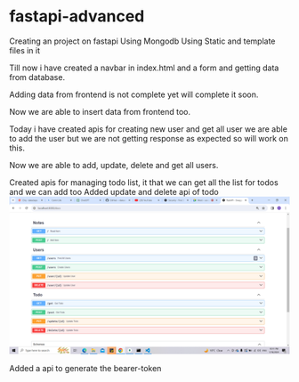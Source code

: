 # fastapi-advanced

Creating an project on fastapi
Using Mongodb
Using Static and template files in it 

Till now i have created a navbar in index.html and a form and getting data from database.


Adding data from frontend is not complete yet will complete it soon.

Now we are able to insert data from frontend too.

Today i have created apis for creating new user and get all user
we are able to add the user but we are not getting response as expected so will work on this.

Now we are able to add, update, delete and get all users.


Created apis for managing todo list, it that we can  get all the list for todos and we can add too
Added update and delete api of todo
![Alt text](image-1.png)


Added  a api to generate the bearer-token


